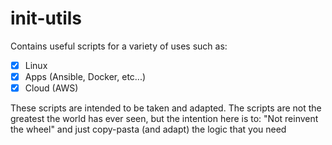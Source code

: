 # init-utils

Contains useful scripts for a variety of uses such as:

- [x] Linux
- [x] Apps (Ansible, Docker, etc...)
- [x] Cloud (AWS)

These scripts are intended to be taken and adapted.
The scripts are not the greatest the world has ever seen, but the intention here is to: "Not reinvent the wheel" and just copy-pasta (and adapt) the logic that you need
